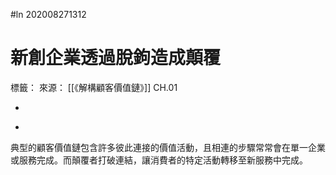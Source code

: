 #ln 202008271312 
# 新創企業透過脫鉤造成顛覆
標籤：
來源： [[《解構顧客價值鏈》]] CH.01

-

>

-

典型的顧客價值鏈包含許多彼此連接的價值活動，且相連的步驟常常會在單一企業或服務完成。而顛覆者打破連結，讓消費者的特定活動轉移至新服務中完成。